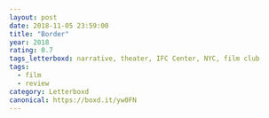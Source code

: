 ```yaml
---
layout: post 
date: 2018-11-05 23:59:00
title: "Border"
year: 2018
rating: 0.7
tags_letterboxd: narrative, theater, IFC Center, NYC, film club
tags:
  - film
  - review
category: Letterboxd
canonical: https://boxd.it/yw0FN
---
```


